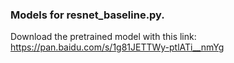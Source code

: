 ### Models for resnet_baseline.py.
Download the pretrained model with this link:
https://pan.baidu.com/s/1g81JETTWy-ptlATi__nmYg
